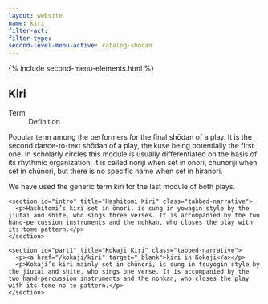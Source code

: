 ```yaml
---
layout: website
name: kiri 
filter-act: 
filter-type: 
second-level-menu-active: catalog-shodan
---
```


{% include second-menu-elements.html %}

<main class="page-content">
  <div class="text-container">
    <h2>Kiri</h2>
    <div class="introductory-table">
      <dl>
        <dt>Term</dt>
        <dd>Definition</dd>
      </dl> 
    </div> 
    <p>Popular term among the performers for the final shōdan of a play. It is the second dance-to-text shōdan of a play, the kuse being potentially the first one. In scholarly circles this module is usually differentiated on the basis of its rhythmic organization: it is called noriji when set in ōnori, chūnoriji when set in chūnori, but there is no specific name when set in hiranori.</p>
    <p>We have used the generic term kiri for the last module of both plays.</p> 
  </div>

  <div class="tabs-container">
    <div id="tabs"></div>

    <section id="intro" title="Hashitomi Kiri" class="tabbed-narrative">
      <p>Hashitomi’s kiri set in ōnori, is sung in yowagin style by the jiutai and shite, who sings three verses. It is accompanied by the two hand-percussion instruments and the nohkan, who closes the play with its tome pattern.</p>
    </section>

    <section id="part1" title="Kokaji Kiri" class="tabbed-narrative">
      <p><a href="/kokaji/kiri" target="_blank">kiri in Kokaji</a></p>
      <p>Kokaji’s kiri mainly set in chūnori, is sung in tsuyogin style by the jiutai and shite, who sings one verse. It is accompanied by the two hand-percussion instruments and the nohkan, who closes the play with its tome no te pattern.</p>
    </section>
  </div>
</main>


